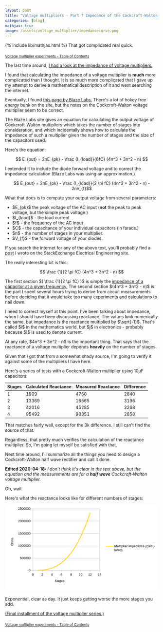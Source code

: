 ```yaml
---
layout: post
title: "Voltage multipliers - Part 7 Impedance of the Cockcroft-Walton voltage multiplier"
categories: [blog]
mathjax: true
image: /assets/voltage_multiplier/impedancecurve.png
---   
```

{% include lib/mathjax.html %}
That got complicated real quick.

<sub>[Voltage multiplier experiments - Table of Contents](2-voltagemultiplier-toc)</sub>

The last time around, [I had a look at the impedance of voltage multipliers.](diode-capacitors-volts-pt6)

I found that calculating the impedance of a voltage multiplier is **much** more complicated than I thought.  It is so much more complicated that I gave up my attempt to derive a mathematical description of it and went searching the internet.

Eventually, I found [this page by Blaze Labs.](http://www.blazelabs.com/e-exp15.asp)  There's a lot of hokey free energy bunk on the site, but the notes on the Cockcroft-Walton voltage multiplier seem to be correct.

The Blaze Labs site gives an equation for calculating the output voltage of Cockcroft-Walton multipliers which takes the number of stages into consideration, and which incidentally shows how to calculate the impedance of such a multiplier given the number of stages and the size of the capacitors used.

Here's the equation:

$$ E_{out} = 2nE_{pk} - \frac {I_{load}}{6fC} (4n^3 + 3n^2 - n)  $$


I extended it to include the diode forward voltage and to correct the impedance calculation (Blaze Labs was using an approximation.)

$$ E_{out} = 2nE_{pk} - \frac {I_{load}}{2 \pi fC} (4n^3 + 3n^2 - n) - 2nV_{f}$$

What that does is to compute your output voltage from several parameters:

- \$E_{pk}\$ the peak voltage of the AC input (**not** the peak to peak voltage, but the simple peak voltage.)
-  \$I_{load}\$ - the load current.
-  \$f\$ - the frequency of the AC input 
-  \$C\$ - the capacitance of your individual capacitors (in farads.)
-  \$n\$ - the number of stages in your multiplier.
-  \$V_{f}\$ - the forward voltage of your diodes.

If you search the internet for any of the above text, you'll probably find a [post](https://electronics.stackexchange.com/a/455981/47070) I wrote on the StackExchange Electrical Engineering site.

The really interesting bit is this:

$$ \frac {1}{2 \pi fC} (4n^3 + 3n^2 - n)  $$

The first section \$( \frac {1}{2 \pi fC} )\$ is simply the [impedance of a capacitor at a given frequency.](https://www.allaboutcircuits.com/tools/capacitor-impedance-calculator/)  The second section \$(4n^3 + 3n^2 - n)\$ is the part I spent several hours trying to derive from circuit measurements before deciding that it would take too many experiments and calculations to nail down.

I need to correct myself at this point.  I've been talking about impedance, when I should have been discussing reactance.  The values look numerically the same, but impedance is the reactance multiplied by \$\sqrt{-1}\$.  That's called \$i\$ in the mathematics world, but \$j\$ in electronics - probably because \$I\$ is used to denote current.

At any rate, \$4n^3 + 3n^2 - n\$ is the important thing.  That says that the reactance of a voltage multiplier depends **heavily** on the number of stages.

Given that I got that from a somewhat shady source, I'm going to verify it against some of the multipliers I have here.

Here's a series of tests with a Cockcroft-Walton multiplier using 10µF capacitors:

|Stages|Calculated Reactance|Measured Reactance|Difference|
|------|--------------------|------------------|----------|
|     1|                1909|              4750|      2840|
|     2|               13369|             16565|      3196|
|     3|               42016|             45285|      3268|
|     4|               95492|             98351|      2858|

That matches fairly well, except for the 3k difference.  I still can't find the source of that.

Regardless, that pretty much verifies the calculation of the reactance multiplier.  So, I'm going let myself be satisfied with that.

Next time around, I'll summarize all the things you need to design a Cockcroft-Walton half wave rectifier and call it done.

**Edited 2020-04-18:**
*I don't think it's clear in the text above, but the equation and the measurements are for a **half wave** Cockcroft-Walton voltage multiplier.*

Oh, wait.

Here's what the reactance looks like for different numbers of stages:

![Impedance by stages.](/assets/voltage_multiplier/impedancecurve.png)

Exponential, clear as day.  It just keeps getting worse the more stages you add.

[(Final installment of the voltage multiplier series.)](diode-capacitors-volts-pt8)

<sub>[Voltage multiplier experiments - Table of Contents](2-voltagemultiplier-toc)</sub>
